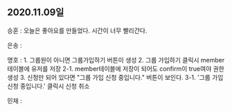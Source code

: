 ## 2020.11.09일

승훈 : 오늘은 좋아요를 만들었다. 시간이 너무 빨리간다.

은송 :

명호 :
      1. 그룹원이 아니면 그룹가입하기 버튼이 생성
      2. 그룹 가입하기 클릭시 member 테이블에 유저를 저장
      2-1. member테이블에 저장이 되어도 confirm이 true여야 권한 생성
      3. 신청만 되어 있다면 "그룹 가입 신청 중입니다." 버튼이 보인다.
      3-1. '그룹 가입 신청 중입니다.' 클릭시 신청 취소

민재 :
